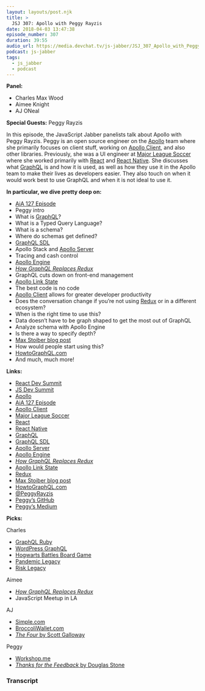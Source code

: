 ```yaml
---
layout: layouts/post.njk
title: >
  JSJ 307: Apollo with Peggy Rayzis
date: 2018-04-03 13:47:38
episode_number: 307
duration: 39:55
audio_url: https://media.devchat.tv/js-jabber/JSJ_307_Apollo_with_Peggy_Rayzis.mp3
podcast: js-jabber
tags:
  - js_jabber
  - podcast
---
```


**Panel:**

- Charles Max Wood
- Aimee Knight
- AJ ONeal

**Special Guests:** Peggy Rayzis

In this episode, the JavaScript Jabber panelists talk about Apollo with Peggy Rayzis. Peggy is an open source engineer on the [Apollo](https://www.apollographql.com/) team where she primarily focuses on client stuff, working on [Apollo Client](https://www.apollographql.com/client/), and also other libraries. Previously, she was a UI engineer at [Major League Soccer](https://www.mlssoccer.com/) where she worked primarily with [React](https://reactjs.org/) and [React Native](https://facebook.github.io/react-native/). She discusses what [GraphQL](https://graphql.org/) is and how it is used, as well as how they use it in the Apollo team to make their lives as developers easier. They also touch on when it would work best to use GraphQL and when it is not ideal to use it.

**In particular, we dive pretty deep on:**

- [AiA 127 Episode](https://devchat.tv/adv-in-angular/aia-127-graphql-and-apollo-with-uri-goldshtein)
- Peggy intro
- What is [GraphQL](https://graphql.org/)?
- What is a Typed Query Language?
- What is a schema?
- Where do schemas get defined?
- [GraphQL SDL](https://blog.graph.cool/graphql-sdl-schema-definition-language-6755bcb9ce51)
- Apollo Stack and [Apollo Server](https://github.com/apollographql/apollo-server)
- Tracing and cash control
- [Apollo Engine](https://www.apollographql.com/engine)
- [_How GraphQL Replaces Redux_](https://hackernoon.com/how-graphql-replaces-redux-3fff8289221d)
- GraphQL cuts down on front-end management
- [Apollo Link State](https://github.com/apollographql/apollo-link-state)
- The best code is no code
- [Apollo Client](https://www.apollographql.com/client/) allows for greater developer productivity
- Does the conversation change if you’re not using [Redux](https://redux.js.org/) or in a different ecosystem?
- When is the right time to use this?
- Data doesn’t have to be graph shaped to get the most out of GraphQL
- Analyze schema with Apollo Engine
- Is there a way to specify depth?
- [Max Stoiber blog post](https://dev-blog.apollodata.com/securing-your-graphql-api-from-malicious-queries-16130a324a6b)
- How would people start using this?
- [HowtoGraphQL.com](https://www.howtographql.com/)
- And much, much more!

**Links:**

- [React Dev Summit](https://reactdevsummit.com/)
- [JS Dev Summit](https://jsdevsummit.com/)
- [Apollo](https://www.apollographql.com/)
- [AiA 127 Episode](https://devchat.tv/adv-in-angular/aia-127-graphql-and-apollo-with-uri-goldshtein)
- [Apollo Client](https://www.apollographql.com/client/)
- [Major League Soccer](https://www.mlssoccer.com/)
- [React](https://reactjs.org/)
- [React Native](https://facebook.github.io/react-native/)
- [GraphQL](https://graphql.org/)
- [GraphQL SDL](https://blog.graph.cool/graphql-sdl-schema-definition-language-6755bcb9ce51)
- [Apollo Server](https://github.com/apollographql/apollo-server)
- [Apollo Engine](https://www.apollographql.com/engine)
- [_How GraphQL Replaces Redux_](https://hackernoon.com/how-graphql-replaces-redux-3fff8289221d)
- [Apollo Link State](https://github.com/apollographql/apollo-link-state)
- [Redux](https://redux.js.org/)
- [Max Stoiber blog post](https://dev-blog.apollodata.com/securing-your-graphql-api-from-malicious-queries-16130a324a6b)
- [HowtoGraphQL.com](https://www.howtographql.com/)
- [@PeggyRayzis](https://twitter.com/peggyrayzis?lang=en)
- [Peggy’s GitHub](https://github.com/peggyrayzis)
- [Peggy’s Medium](https://medium.com/@peggyrayzis)

**Picks:**

Charles

- [GraphQL Ruby](https://graphql-ruby.org/)
- [WordPress GraphQL](https://github.com/wp-graphql/wp-graphql)
- [Hogwarts Battles Board Game](https://www.amazon.com/Potter-Hogwarts-Battle-Cooperative-Building/dp/B01EIKRP0K)
- [Pandemic Legacy](https://www.amazon.com/Pandemic-Legacy-Season-1-Blue/dp/B00TQ5SEAI)
- [Risk Legacy](https://www.amazon.com/Wizards-of-the-Coast-JUN118204/dp/B005J146MI)

Aimee

- [_How GraphQL Replaces Redux_](https://hackernoon.com/how-graphql-replaces-redux-3fff8289221d)
- JavaScript Meetup in LA

AJ

- [Simple.com](https://www.simple.com/)
- [BroccoliWallet.com](https://broccoliwallet.com/)
- [_The Four_ by Scott Galloway](https://www.amazon.com/Four-Hidden-Amazon-Facebook-Google/dp/0525501223)

Peggy

- [Workshop.me](https://workshop.me/)
- [_Thanks for the Feedback_ by Douglas Stone](https://www.amazon.com/Thanks-Feedback-Science-Receiving-Well/dp/0670014664)

### Transcript
